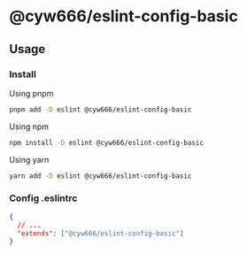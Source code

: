 # @cyw666/eslint-config-basic

## Usage

### Install

Using pnpm
```bash
pnpm add -D eslint @cyw666/eslint-config-basic
```

Using npm
```bash
npm install -D eslint @cyw666/eslint-config-basic
```

Using yarn
```bash
yarn add -D eslint @cyw666/eslint-config-basic
```

### Config .eslintrc

```json
{
  // ...
  "extends": ["@cyw666/eslint-config-basic"]
}
```
